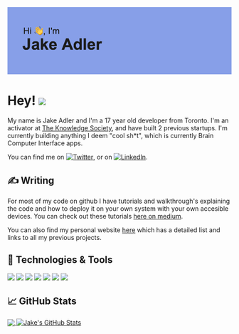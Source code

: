 ![My Name Is Jake](/header.png "Banner")
# Hey! <img src="https://raw.githubusercontent.com/MartinHeinz/MartinHeinz/master/wave.gif" width="30px">

My name is Jake Adler and I'm a 17 year old developer from Toronto. I'm an activator at [The Knowledge Society](https://tks.world), and have built 2 previous startups. I'm currently building anything I deem "cool sh*t", which is currently Brain Computer Interface apps. 

You can find me on [![Twitter][1.2]][1],  or on [![LinkedIn][3.2]][3].

## ✍ Writing
For most of my code on github I have tutorials and walkthrough's explaining the code and how to deploy it on your own system with your own accesible devices. You can check out these tutorials [here on medium](https://adlerrjake.medium.com/). 

You can also find my personal website [here](http://www.jakeradler.com) which has a detailed list and links to all my previous projects.


## 🔧 Technologies & Tools
![](https://img.shields.io/badge/Editor-IntelliJ_IDEA-informational?style=flat&logo=intellij-idea&logoColor=white&color=879fe8)
![](https://img.shields.io/badge/Code-Python-informational?style=flat&logo=python&logoColor=white&color=879fe8)
![](https://img.shields.io/badge/Code-JavaScript-informational?style=flat&logo=javascript&logoColor=white&color=879fe8)
![](https://img.shields.io/badge/Code-Node-informational?style=flat&logo=Node.js&logoColor=white&color=879fe8)
![](https://img.shields.io/badge/Code-React-informational?style=flat&logo=React.js&logoColor=white&color=879fe8)
![](https://img.shields.io/badge/Code-HTML-informational?style=flat&logo=html&logoColor=white&color=879fe8)
![](https://img.shields.io/badge/Code-CSS-informational?style=flat&logo=css&logoColor=white&color=879fe8)
## &#x1f4c8; GitHub Stats

<a href="https://github.com/jrjradler/jrjradler">
  <img align="center" src="https://github-readme-stats.vercel.app/api/top-langs/?username=jrjradler&hide=java,html,tex&title_color=ffffff&text_color=c9cacc&icon_color=2bbc8a&bg_color=1d1f21&langs_count=3" />
</a>
<a href="https://github.com/jrjradler/jrjradler">
  <img align="center" src="https://github-readme-stats.vercel.app/api?username=jrjradler&show_icons=true&line_height=27&count_private=true&title_color=ffffff&text_color=c9cacc&icon_color=2bbc8a&bg_color=1d1f21" alt="Jake's GitHub Stats" />
</a>

<!-- links to social media icons -->

<!-- icons with padding -->

[1.1]: http://i.imgur.com/tXSoThF.png (twitter icon with padding)
[2.1]: http://i.imgur.com/0o48UoR.png (github icon with padding)

<!-- icons without padding -->

[1.2]: http://i.imgur.com/wWzX9uB.png (twitter icon without padding)
[2.2]: http://i.imgur.com/9I6NRUm.png (github icon without padding)
[3.2]: https://raw.githubusercontent.com/MartinHeinz/MartinHeinz/master/linkedin-3-16.png (LinkedIn icon without padding)


<!-- links to your social media accounts -->

[1]: https://twitter.com/Martin_Heinz_
[2]: https://github.com/MartinHeinz
[3]: https://www.linkedin.com/in/heinz-martin/


<!-- Resources -->
<!-- Icons: https://simpleicons.org/ -->
<!-- GitHub Stats: https://github.com/anuraghazra/github-readme-stats -->
<!-- Emojis: https://emojipedia.org/emoji/ -->
<!-- HTML Emojis: https://www.fileformat.info/index.htm -->
<!-- Shields: https://shields.io/ -->
<!-- Awesome GitHub Profile README: https://github.com/abhisheknaiidu/awesome-github-profile-readme -->

